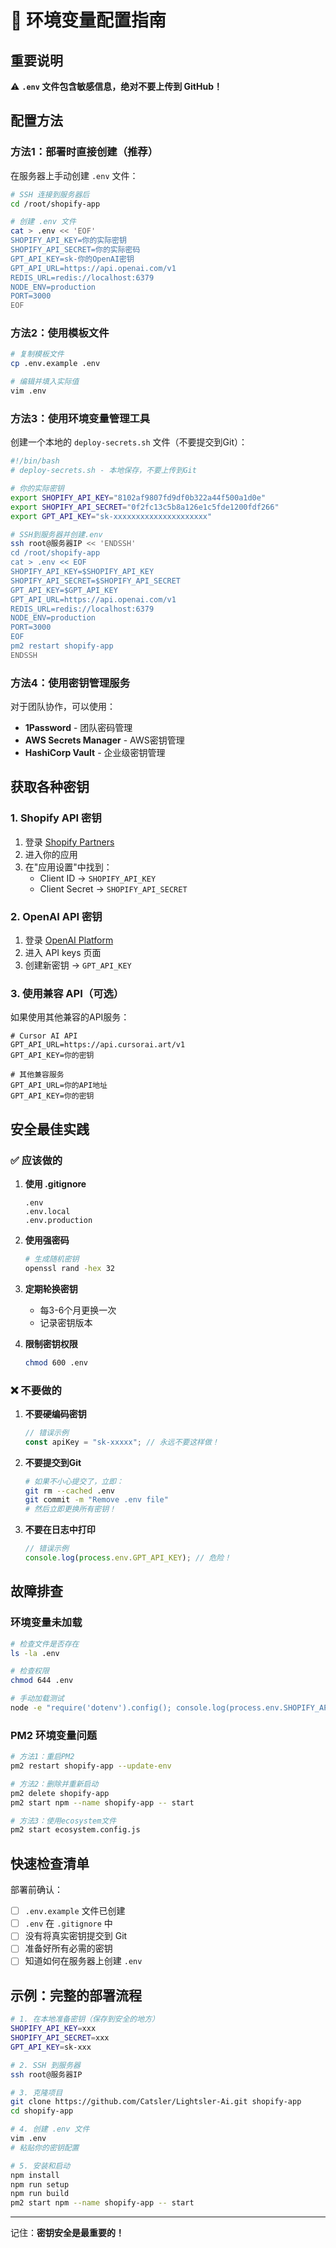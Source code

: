 # 🔐 环境变量配置指南

## 重要说明
⚠️ **`.env` 文件包含敏感信息，绝对不要上传到 GitHub！**

## 配置方法

### 方法1：部署时直接创建（推荐）

在服务器上手动创建 `.env` 文件：

```bash
# SSH 连接到服务器后
cd /root/shopify-app

# 创建 .env 文件
cat > .env << 'EOF'
SHOPIFY_API_KEY=你的实际密钥
SHOPIFY_API_SECRET=你的实际密码
GPT_API_KEY=sk-你的OpenAI密钥
GPT_API_URL=https://api.openai.com/v1
REDIS_URL=redis://localhost:6379
NODE_ENV=production
PORT=3000
EOF
```

### 方法2：使用模板文件

```bash
# 复制模板文件
cp .env.example .env

# 编辑并填入实际值
vim .env
```

### 方法3：使用环境变量管理工具

创建一个本地的 `deploy-secrets.sh` 文件（不要提交到Git）：

```bash
#!/bin/bash
# deploy-secrets.sh - 本地保存，不要上传到Git

# 你的实际密钥
export SHOPIFY_API_KEY="8102af9807fd9df0b322a44f500a1d0e"
export SHOPIFY_API_SECRET="0f2fc13c5b8a126e1c5fde1200fdf266"
export GPT_API_KEY="sk-xxxxxxxxxxxxxxxxxxxxx"

# SSH到服务器并创建.env
ssh root@服务器IP << 'ENDSSH'
cd /root/shopify-app
cat > .env << EOF
SHOPIFY_API_KEY=$SHOPIFY_API_KEY
SHOPIFY_API_SECRET=$SHOPIFY_API_SECRET
GPT_API_KEY=$GPT_API_KEY
GPT_API_URL=https://api.openai.com/v1
REDIS_URL=redis://localhost:6379
NODE_ENV=production
PORT=3000
EOF
pm2 restart shopify-app
ENDSSH
```

### 方法4：使用密钥管理服务

对于团队协作，可以使用：
- **1Password** - 团队密码管理
- **AWS Secrets Manager** - AWS密钥管理
- **HashiCorp Vault** - 企业级密钥管理

## 获取各种密钥

### 1. Shopify API 密钥

1. 登录 [Shopify Partners](https://partners.shopify.com)
2. 进入你的应用
3. 在"应用设置"中找到：
   - Client ID → `SHOPIFY_API_KEY`
   - Client Secret → `SHOPIFY_API_SECRET`

### 2. OpenAI API 密钥

1. 登录 [OpenAI Platform](https://platform.openai.com)
2. 进入 API keys 页面
3. 创建新密钥 → `GPT_API_KEY`

### 3. 使用兼容 API（可选）

如果使用其他兼容的API服务：
```env
# Cursor AI API
GPT_API_URL=https://api.cursorai.art/v1
GPT_API_KEY=你的密钥

# 其他兼容服务
GPT_API_URL=你的API地址
GPT_API_KEY=你的密钥
```

## 安全最佳实践

### ✅ 应该做的

1. **使用 .gitignore**
   ```gitignore
   .env
   .env.local
   .env.production
   ```

2. **使用强密码**
   ```bash
   # 生成随机密钥
   openssl rand -hex 32
   ```

3. **定期轮换密钥**
   - 每3-6个月更换一次
   - 记录密钥版本

4. **限制密钥权限**
   ```bash
   chmod 600 .env
   ```

### ❌ 不要做的

1. **不要硬编码密钥**
   ```javascript
   // 错误示例
   const apiKey = "sk-xxxxx"; // 永远不要这样做！
   ```

2. **不要提交到Git**
   ```bash
   # 如果不小心提交了，立即：
   git rm --cached .env
   git commit -m "Remove .env file"
   # 然后立即更换所有密钥！
   ```

3. **不要在日志中打印**
   ```javascript
   // 错误示例
   console.log(process.env.GPT_API_KEY); // 危险！
   ```

## 故障排查

### 环境变量未加载

```bash
# 检查文件是否存在
ls -la .env

# 检查权限
chmod 644 .env

# 手动加载测试
node -e "require('dotenv').config(); console.log(process.env.SHOPIFY_API_KEY ? '✓ Loaded' : '✗ Not loaded')"
```

### PM2 环境变量问题

```bash
# 方法1：重启PM2
pm2 restart shopify-app --update-env

# 方法2：删除并重新启动
pm2 delete shopify-app
pm2 start npm --name shopify-app -- start

# 方法3：使用ecosystem文件
pm2 start ecosystem.config.js
```

## 快速检查清单

部署前确认：
- [ ] `.env.example` 文件已创建
- [ ] `.env` 在 `.gitignore` 中
- [ ] 没有将真实密钥提交到 Git
- [ ] 准备好所有必需的密钥
- [ ] 知道如何在服务器上创建 `.env`

## 示例：完整的部署流程

```bash
# 1. 在本地准备密钥（保存到安全的地方）
SHOPIFY_API_KEY=xxx
SHOPIFY_API_SECRET=xxx
GPT_API_KEY=sk-xxx

# 2. SSH 到服务器
ssh root@服务器IP

# 3. 克隆项目
git clone https://github.com/Catsler/Lightsler-Ai.git shopify-app
cd shopify-app

# 4. 创建 .env 文件
vim .env
# 粘贴你的密钥配置

# 5. 安装和启动
npm install
npm run setup
npm run build
pm2 start npm --name shopify-app -- start
```

---
记住：**密钥安全是最重要的！**
